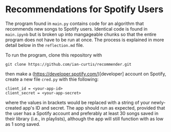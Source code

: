 # Recommendations for Spotify Users

The program found in `main.py` contains code for an algorithm that recommends new songs to Spotify users. Identical code is found in `main.ipynb` but is broken up into mangageable chunks so that the entire program does not have to be run at once. The process is explained in more detail below in the `reflection.md` file.

To run the program, clone this repository with

```
git clone https://github.com/ian-curtis/recommender.git
```

then make a (https://developer.spotify.com/)[developer] account on Spotify, create a new file `cred.py` with thie following:

```
client_id = <your-app-id>
client_secret = <your-app-secret>
```

where the values in brackets would be replaced with a string of your newly-created app's ID and secret. The app should run as expected, provided that the user has a Spotify account and preferably at least 30 songs saved in their library (i.e., in playlists), although the app will still function with as low as 1 song saved.